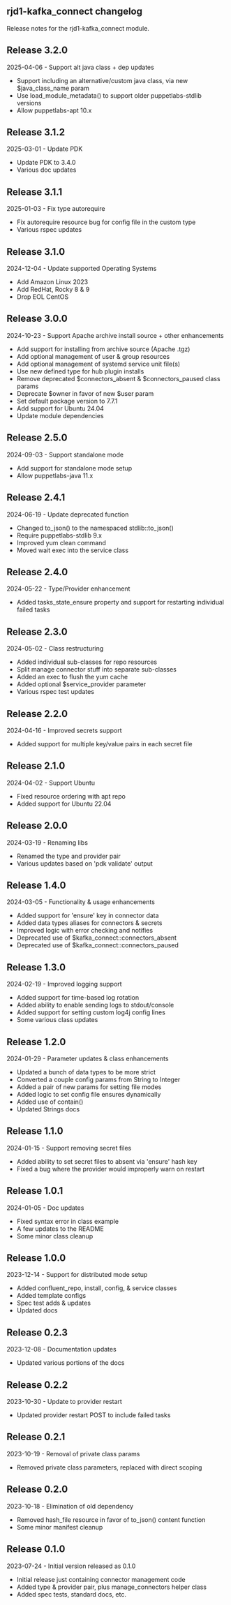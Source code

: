 ## rjd1-kafka_connect changelog

Release notes for the rjd1-kafka_connect module.

## Release 3.2.0

2025-04-06 - Support alt java class + dep updates

 - Support including an alternative/custom java class, via new $java_class_name param
 - Use load_module_metadata() to support older puppetlabs-stdlib versions
 - Allow puppetlabs-apt 10.x

## Release 3.1.2

2025-03-01 - Update PDK

 - Update PDK to 3.4.0
 - Various doc updates

## Release 3.1.1

2025-01-03 - Fix type autorequire

 - Fix autorequire resource bug for config file in the custom type
 - Various rspec updates

## Release 3.1.0

2024-12-04 - Update supported Operating Systems

 - Add Amazon Linux 2023
 - Add RedHat, Rocky 8 & 9
 - Drop EOL CentOS

## Release 3.0.0

2024-10-23 - Support Apache archive install source + other enhancements

 - Add support for installing from archive source (Apache .tgz)
 - Add optional management of user & group resources
 - Add optional management of systemd service unit file(s)
 - Use new defined type for hub plugin installs
 - Remove deprecated $connectors_absent & $connectors_paused class params
 - Deprecate $owner in favor of new $user param
 - Set default package version to 7.7.1
 - Add support for Ubuntu 24.04
 - Update module dependencies

## Release 2.5.0

2024-09-03 - Support standalone mode

 - Add support for standalone mode setup
 - Allow puppetlabs-java 11.x

## Release 2.4.1

2024-06-19 - Update deprecated function

 - Changed to_json() to the namespaced stdlib::to_json()
 - Require puppetlabs-stdlib 9.x
 - Improved yum clean command
 - Moved wait exec into the service class

## Release 2.4.0

2024-05-22 - Type/Provider enhancement

 - Added tasks_state_ensure property and support for restarting individual failed tasks

## Release 2.3.0

2024-05-02 - Class restructuring

 - Added individual sub-classes for repo resources
 - Split manage connector stuff into separate sub-classes
 - Added an exec to flush the yum cache
 - Added optional $service_provider parameter
 - Various rspec test updates

## Release 2.2.0

2024-04-16 - Improved secrets support

 - Added support for multiple key/value pairs in each secret file

## Release 2.1.0

2024-04-02 - Support Ubuntu

 - Fixed resource ordering with apt repo
 - Added support for Ubuntu 22.04

## Release 2.0.0

2024-03-19 - Renaming libs

 - Renamed the type and provider pair
 - Various updates based on 'pdk validate' output

## Release 1.4.0

2024-03-05 - Functionality & usage enhancements

 - Added support for 'ensure' key in connector data
 - Added data types aliases for connectors & secrets
 - Improved logic with error checking and notifies
 - Deprecated use of $kafka_connect::connectors_absent
 - Deprecated use of $kafka_connect::connectors_paused

## Release 1.3.0

2024-02-19 - Improved logging support

 - Added support for time-based log rotation
 - Added ability to enable sending logs to stdout/console
 - Added support for setting custom log4j config lines
 - Some various class updates

## Release 1.2.0

2024-01-29 - Parameter updates & class enhancements

 - Updated a bunch of data types to be more strict
 - Converted a couple config params from String to Integer
 - Added a pair of new params for setting file modes
 - Added logic to set config file ensures dynamically
 - Added use of contain()
 - Updated Strings docs

## Release 1.1.0

2024-01-15 - Support removing secret files

 - Added ability to set secret files to absent via 'ensure' hash key
 - Fixed a bug where the provider would improperly warn on restart

## Release 1.0.1

2024-01-05 - Doc updates

 - Fixed syntax error in class example
 - A few updates to the README
 - Some minor class cleanup

## Release 1.0.0

2023-12-14 - Support for distributed mode setup

 - Added confluent_repo, install, config, & service classes
 - Added template configs
 - Spec test adds & updates
 - Updated docs

## Release 0.2.3

2023-12-08 - Documentation updates

 - Updated various portions of the docs

## Release 0.2.2

2023-10-30 - Update to provider restart

 - Updated provider restart POST to include failed tasks

## Release 0.2.1

2023-10-19 - Removal of private class params

 - Removed private class parameters, replaced with direct scoping

## Release 0.2.0

2023-10-18 - Elimination of old dependency

 - Removed hash_file resource in favor of to_json() content function
 - Some minor manifest cleanup

## Release 0.1.0

2023-07-24 - Initial version released as 0.1.0

 - Initial release just containing connector management code
 - Added type & provider pair, plus manage_connectors helper class
 - Added spec tests, standard docs, etc.
